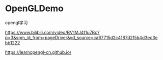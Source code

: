 # OpenGLDemo
opengl学习


https://www.bilibili.com/video/BV1MJ411u7Bc?p=3&spm_id_from=pageDriver&vd_source=ca67715d2c4187d2f5b4d3ec3ebb1222

https://learnopengl-cn.github.io/
